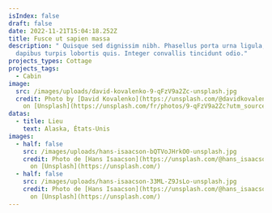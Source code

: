 ```yaml
---
isIndex: false
draft: false
date: 2022-11-21T15:04:18.252Z
title: Fusce ut sapien massa
description: " Quisque sed dignissim nibh. Phasellus porta urna ligula, in
  dapibus turpis lobortis quis. Integer convallis tincidunt odio."
projects_types: Cottage
projects_tags: 
  - Cabin
image:
  src: /images/uploads/david-kovalenko-9-qFzV9a2Zc-unsplash.jpg
  credit: Photo by [David Kovalenko](https://unsplash.com/@davidkovalenkoo?utm_source=unsplash&utm_medium=referral&utm_content=creditCopyText)
    on [Unsplash](https://unsplash.com/fr/photos/9-qFzV9a2Zc?utm_source=unsplash&utm_medium=referral&utm_content=creditCopyText)
datas:
  - title: Lieu
    text: Alaska, États-Unis
images:
  - half: false
    src: /images/uploads/hans-isaacson-bQTVoJHrkO0-unsplash.jpg
    credit: Photo de [Hans Isaacson](https://unsplash.com/@hans_isaacson?utm_source=unsplash&utm_medium=referral&utm_content=creditCopyText)
      on [Unsplash](https://unsplash.com/)
  - half: false
    src: /images/uploads/hans-isaacson-33ML-Z9JsLo-unsplash.jpg
    credit: Photo de [Hans Isaacson](https://unsplash.com/@hans_isaacson?utm_source=unsplash&utm_medium=referral&utm_content=creditCopyText)
      on [Unsplash](https://unsplash.com/)
---
```


